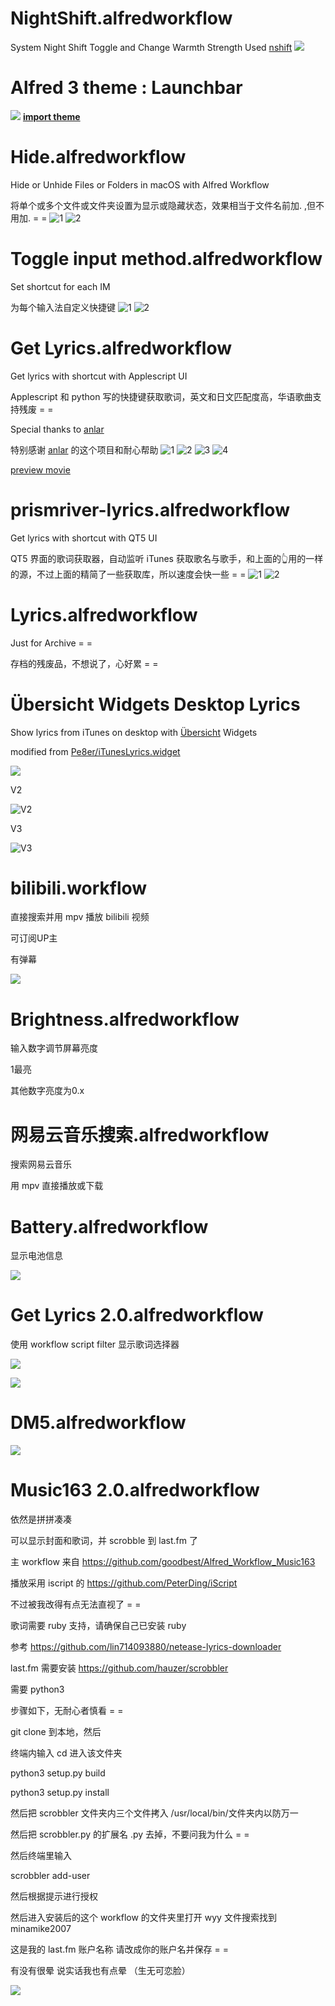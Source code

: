 # NightShift.alfredworkflow
System Night Shift Toggle and Change Warmth Strength
Used [nshift](https://github.com/jenghis/nshift)
![](nightshift.png)


# Alfred 3 theme : Launchbar
![](launchbar.jpg)
<b>[import theme](https://www.alfredapp.com/extras/theme/slkYAfoUyf/)</b>


# Hide.alfredworkflow
Hide or Unhide Files or Folders in macOS with Alfred Workflow

将单个或多个文件或文件夹设置为显示或隐藏状态，效果相当于文件名前加. ,但不用加. = =
![1](preview1.png)
![2](preview2.gif)


# Toggle input method.alfredworkflow
Set shortcut for each IM

为每个输入法自定义快捷键
![1](ToggleIM2.png)
![2](ToggleIM1.gif)


# Get Lyrics.alfredworkflow
Get lyrics with shortcut with Applescript UI

Applescript 和 python 写的快捷键获取歌词，英文和日文匹配度高，华语歌曲支持残废 = =

Special thanks to [anlar](https://github.com/anlar/prismriver-lyrics)

特别感谢 [anlar](https://github.com/anlar/prismriver-lyrics) 的这个项目和耐心帮助
![1](getlyrics1.png)
![2](getlyrics2.png)
![3](getlyrics3.png)
![4](getlyrics4.png)

[preview movie](https://youtu.be/nJPrVlOMQko)


# prismriver-lyrics.alfredworkflow
Get lyrics with shortcut with QT5 UI

QT5 界面的歌词获取器，自动监听 iTunes 获取歌名与歌手，和上面的👆用的一样的源，不过上面的精简了一些获取库，所以速度会快一些 = =
![1](prismriver1.png)
![2](prismriver2.png)


# Lyrics.alfredworkflow
Just for Archive = =

存档的残废品，不想说了，心好累 = =


# Übersicht Widgets Desktop Lyrics

Show lyrics from iTunes on desktop with [Übersicht](http://tracesof.net/uebersicht/) Widgets

modified from [Pe8er/iTunesLyrics.widget](https://github.com/Pe8er/iTunesLyrics.widget)

![](Übersicht%20Widgets.png)

V2

![V2](Übersicht%20widgets%20V2.png)

V3

![V3](Übersicht%20widgets%20V3.png)


# bilibili.workflow
直接搜索并用 mpv 播放 bilibili 视频

可订阅UP主

有弹幕

![](bilibili.gif)


# Brightness.alfredworkflow
输入数字调节屏幕亮度

1最亮 

其他数字亮度为0.x


# 网易云音乐搜索.alfredworkflow

搜索网易云音乐

用 mpv 直接播放或下载


# Battery.alfredworkflow
显示电池信息

![](battery.png)


# Get Lyrics 2.0.alfredworkflow
使用 workflow script filter 显示歌词选择器

![](GL1.png)

![](GL2.png)


# DM5.alfredworkflow

![](DM5.gif)


# Music163 2.0.alfredworkflow
依然是拼拼凑凑

可以显示封面和歌词，并 scrobble 到 last.fm 了

主 workflow 来自 https://github.com/goodbest/Alfred_Workflow_Music163

播放采用 iscript 的 https://github.com/PeterDing/iScript

不过被我改得有点无法直视了 = =

歌词需要 ruby 支持，请确保自己已安装 ruby

参考 https://github.com/lin714093880/netease-lyrics-downloader

last.fm 需要安装 https://github.com/hauzer/scrobbler

需要 python3

步骤如下，无耐心者慎看 = =

git clone 到本地，然后

终端内输入 cd 进入该文件夹

python3 setup.py build

python3 setup.py install

然后把 scrobbler 文件夹内三个文件拷入 /usr/local/bin/文件夹内以防万一

然后把 scrobbler.py 的扩展名 .py 去掉，不要问我为什么 = =

然后终端里输入

scrobbler add-user

然后根据提示进行授权

然后进入安装后的这个 workflow 的文件夹里打开 wyy 文件搜索找到 minamike2007

这是我的 last.fm 账户名称 请改成你的账户名并保存 = =

有没有很晕 说实话我也有点晕 （生无可恋脸）

![](M1632.0.png)
